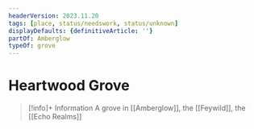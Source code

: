```yaml
---
headerVersion: 2023.11.20
tags: [place, status/needswork, status/unknown]
displayDefaults: {definitiveArticle: ''}
partOf: Amberglow
typeOf: grove
---
```

# Heartwood Grove
>[!info]+ Information
> A grove in [[Amberglow]], the [[Feywild]], the [[Echo Realms]]

